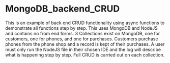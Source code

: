 # MongoDB_backend_CRUD
This is an example of back end CRUD functionality using async functions to demonstrate all functions step by step. This uses MongoDB and NodeJS and contains no from end forms. 3 Collections exist on MongoDB, one for customers, one for phones, and one for purchases. Customers purchase phones from the phone shop and a record is kept of their purchases. A user must only run the NodeJS file in their chosen IDE and the log will describe what is happening step by step. Full CRUD is carried out on each collection.
